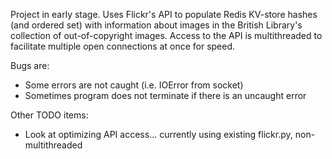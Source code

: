 Project in early stage. Uses Flickr's API to populate Redis KV-store hashes
(and ordered set) with information about images in the British Library's 
collection of out-of-copyright images. Access to the API is multithreaded
to facilitate multiple open connections at once for speed.

Bugs are:
- Some errors are not caught (i.e. IOError from socket)
- Sometimes program does not terminate if there is an uncaught error

Other TODO items:
- Look at optimizing API access... currently using existing flickr.py, non- multithreaded

